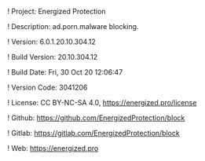 ! Project: Energized Protection

! Description: ad.porn.malware blocking.

! Version: 6.0.1.20.10.304.12

! Build Version: 20.10.304.12

! Build Date: Fri, 30 Oct 20 12:06:47

! Version Code: 3041206

! License: CC BY-NC-SA 4.0, https://energized.pro/license

! Github: https://github.com/EnergizedProtection/block

! Gitlab: https://gitlab.com/EnergizedProtection/block


! Web: https://energized.pro
